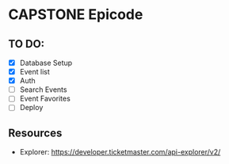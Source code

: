# CAPSTONE Epicode

## TO DO:

- [x] Database Setup
- [x] Event list
- [x] Auth
- [ ] Search Events
- [ ] Event Favorites
- [ ] Deploy

## Resources

- Explorer: https://developer.ticketmaster.com/api-explorer/v2/
